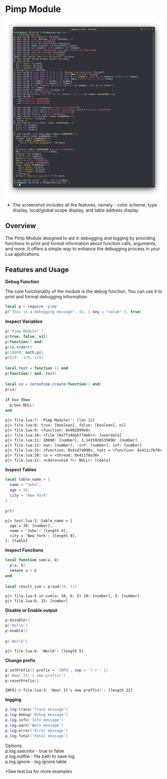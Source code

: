 # Pimp Module
![Screenshot](https://github.com/uriid1/pimp-lua/blob/main/screenshot.png)
* The screenshot includes all the features, namely - color scheme, type display, local/global scope display, and table address display.

## Overview
The Pimp Module designed to aid in debugging and logging by providing functions to print and format information about function calls, arguments, and more. It offers a simple way to enhance the debugging process in your Lua applications.

## Features and Usage
**Debug Function**

The core functionality of the module is the debug function. You can use it to print and format debugging information:

```lua
local p = require 'pimp'
p("This is a debugging message", 42, { key = "value" }, true)
```

**Inspect Variables**
```lua
p('Pimp Module!')
p(true, false, nil)
p(function() end)
p(io.stderr)
p(10000, math.pi)
p(0/0, -1/0, 1/0)

local test = function () end
p(function() end, test)

local co = coroutine.create(function() end)
p(co)

if box then
  p(box.NULL)
end
```
```
p|> file.lua:7: 'Pimp Module!': [len 12]
p|> file.lua:8: true: [boolean], false: [boolean], nil
p|> file.lua:9: <function: 0x402899e8>
p|> file.lua:10: <file (0x7f14da5f74e0)>: [userdata]
p|> file.lua:11: 10000: [number], 3.1415926535898: [number]
p|> file.lua:12: nan: [number], -inf: [number], inf: [number]
p|> file.lua:15: <function: 0x41d7a090>, test = <function: 0x411c7b70>
p|> file.lua:18: co = <thread: 0x411f8a30>
p|> file.lua:21: <cdata<void *>: NULL>: [cdata]
```

**Inspect Tables**
```lua
local table_name = {
  name = "John",
  age = 30,
  city = "New York"
}

p(t)
```
```
p|> test.lua:1: table_name = {
  age = 30: [number],
  name = 'John': [length 4],
  city = 'New York': [length 8],
}: [table]
```

**Inspect Functions**
```lua
local function sum(a, b)
  p(a, b)
  return a + b
end

local result_sum = p(sum(10, 5))
```
```
p|> file.lua:5 in sum(a: 10, b: 5) 10: [number], 5: [number]
p|> file.lua:6: 15: [number]
```

**Disable or Enable output**
```lua
p:disable()
p('Hello')
p:enable()

p('World')
```
```
p|> file.lua:6: 'World': [length 5]
```

**Change prefix**
```lua
p:setPrefix({ prefix = 'INFO', sep = '|-> ' })
p('Wow! It\'s new prefix!')
p:resetPrefix()
```
```
INFO|-> file.lua:2: 'Wow! It's new preffix!': [length 22]
```

**logging**
```lua
p.log.trace('Trace message')
p.log.debug('Debug message')
p.log.info('Info message')
p.log.warn('Warn message')
p.log.error('Error message')
p.log.fatal('Fatal message')
```

Options: </br>
p.log.usecolor - true or false </br>
p.log.outfile - file path to save log </br>
p.log.ignore - log ignore table </br>

*See test.lua for more examples

